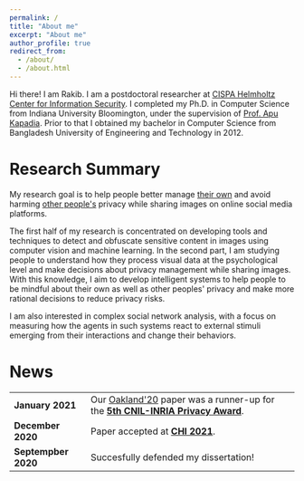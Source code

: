 ```yaml
---
permalink: /
title: "About me"
excerpt: "About me"
author_profile: true
redirect_from: 
  - /about/
  - /about.html
---
```


Hi there! 
I am Rakib. I am a postdoctoral researcher at <a href="https://cispa.de/en">CISPA Helmholtz Center for Information Security</a>. I completed my Ph.D. in Computer Science from Indiana University Bloomington, under the supervision of <a href="https://www.cs.indiana.edu/~kapadia/">Prof. Apu Kapadia</a>. Prior to that I obtained my bachelor in Computer Science from Bangladesh University of Engineering and Technology in 2012.

Research Summary
======
 
<p>
	My research goal is to help people better manage <u>their own</u> and avoid harming <u>other people's</u> privacy while sharing images on online social media platforms.
</p>

<p>
	The first half of my research is concentrated on developing tools and techniques to detect and obfuscate sensitive content in images using computer vision and machine learning. In the second part, I am studying people to understand how they process visual data at the psychological level and make decisions about privacy management while sharing images. With this knowledge, I aim to develop intelligent systems to help people to be mindful about their own as well as other peoples' privacy and make more rational decisions to reduce privacy risks.
</p>

<p>
	I am also interested in complex social network analysis, with a focus on measuring how the agents in such systems react to external stimuli emerging from their interactions and change their behaviors.
</p>

News
======
<table style="width:100%; border-collapse: collapse; border:none">
  <tr style="border: none;">
    <td style="border: none;"><b>January 2021</b></td> 
    <td style="border: none;">Our <a href="https://rakib062.github.io/toAppear/2020-05-18-picshare-oakland">Oakland'20</a> paper was a runner-up for the <a href="https://www.cnil.fr/en/inria-and-cnil-award-2020-privacy-protection-prize"> <b>5th CNIL-INRIA Privacy Award</b></a>. </td>
  </tr>

  <tr style="border: none;">
    <td style="border: none;"><b>December 2020</b></td> 
    <td style="border: none;">Paper accepted at <a href="http://chi2021.acm.org/"><b>CHI 2021</b></a>. </td>
  </tr>

  <tr style="border: none;">
    <td style="border: none;"><b>Septempber 2020</b></td> 
    <td style="border: none;">Succesfully defended my dissertation!</td>
  </tr>
</table>